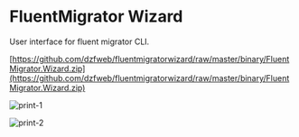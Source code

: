 # FluentMigrator Wizard

User interface for fluent migrator CLI.

[https://github.com/dzfweb/fluentmigratorwizard/raw/master/binary/FluentMigrator.Wizard.zip](https://github.com/dzfweb/fluentmigratorwizard/raw/master/binary/FluentMigrator.Wizard.zip)

![print-1](https://cdn.pbrd.co/images/79wqJ4vpB.png)

![print-2](https://cdn.pbrd.co/images/79x2ikvp6.png)
